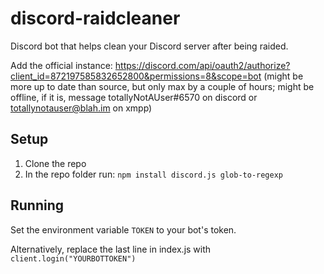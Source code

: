 # discord-raidcleaner
Discord bot that helps clean your Discord server after being raided.

Add the official instance: https://discord.com/api/oauth2/authorize?client_id=872197585832652800&permissions=8&scope=bot (might be more up to date than source, but only max by a couple of hours; might be offline, if it is, message totallyNotAUser#6570 on discord or [totallynotauser@blah.im](xmpp:totallynotauser@blah.im) on xmpp)
## Setup
1. Clone the repo
2. In the repo folder run: `npm install discord.js glob-to-regexp`
## Running
Set the environment variable `TOKEN` to your bot's token.

Alternatively, replace the last line in index.js with `client.login("YOURBOTTOKEN")`
